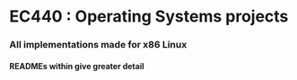 # EC440 : Operating Systems projects
### All implementations made for x86 Linux 
  #### READMEs within give greater detail
